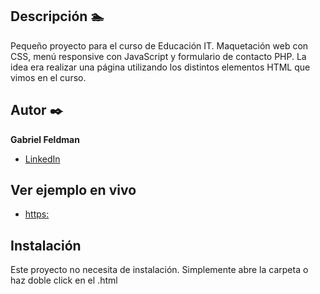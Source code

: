## Descripción :swimmer:

Pequeño proyecto para el curso de Educación IT. Maquetación web con CSS, menú responsive con JavaScript y formulario de contacto PHP. La idea era realizar una página utilizando los distintos elementos HTML que vimos en el curso.

## Autor ✒️
**Gabriel Feldman**

* [LinkedIn](https://www.linkedin.com/in/gabrieldfeldman/)


## Ver ejemplo en vivo 
- [https:]()

## Instalación 
Este proyecto no necesita de instalación. Simplemente abre la carpeta o haz doble click en el .html
